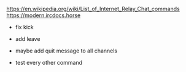 https://en.wikipedia.org/wiki/List_of_Internet_Relay_Chat_commands
https://modern.ircdocs.horse

- fix kick
- add leave
- maybe add quit message to all channels

- test every other command